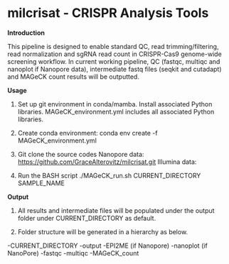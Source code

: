 # milcrisat - CRISPR Analysis Tools
   
**Introduction**

This pipeline is designed to enable standard QC, read trimming/filtering, read normalization and sgRNA read count in CRISPR-Cas9 genome-wide screening workflow. In current working pipeline, QC (fastqc, multiqc and nanoplot if Nanopore data), intermediate fastq files (seqkit and cutadapt) and MAGeCK count results will be outputted. 


**Usage**

1. Set up git environment in conda/mamba. 
Install associated Python libraries. MAGeCK_environment.yml includes all associated Python libraries.  

2. Create conda environment: conda env create -f MAGeCK_environment.yml

3. Git clone the source codes
Nanopore data: https://github.com/GraceAlterovitz/milcrisat.git
Illumina data:  

4. Run the BASH script
./MAGeCK_run.sh CURRENT_DIRECTORY SAMPLE_NAME


**Output**

1. All results and intermediate files will be populated under the output folder under CURRENT_DIRECTORY as default. 

2. Folder structure will be generated in a hierarchy as below.

-CURRENT_DIRECTORY
   -output
      -EPI2ME (if Nanopore)
      -nanoplot (if NanoPore)
      -fastqc
      -multiqc
      -MAGeCK_count
